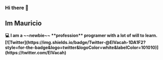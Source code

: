 ### Hi there 👋
## Im Mauricio 
<b/>
💻 I am a ~~newbie~~ **profession** programer with a lot of will to learn.
[![Twitter](https://img.shields.io/badge/Twitter-@ElVacah-1DA1F2?style=for-the-badge&logo=twitter&logoColor=white&labelColor=101010)](https://twitter.com/ElVacah)

